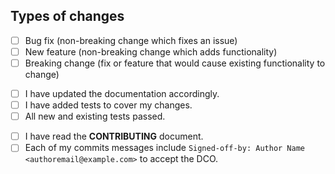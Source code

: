 ## Types of changes
<!--- What types of changes does your code introduce? Put an `x` in all the boxes that apply: -->
- [ ] Bug fix (non-breaking change which fixes an issue)
- [ ] New feature (non-breaking change which adds functionality)
- [ ] Breaking change (fix or feature that would cause existing functionality to change)

<!--- Put an `x` in all the boxes that apply: -->
- [ ] I have updated the documentation accordingly.
- [ ] I have added tests to cover my changes.
- [ ] All new and existing tests passed.

<!--- TO DO before submitting a Pull Request, make sure to put an `x` in all the boxes -->
- [ ] I have read the **CONTRIBUTING** document.
- [ ] Each of my commits messages include `Signed-off-by: Author Name <authoremail@example.com>` to accept the DCO.
